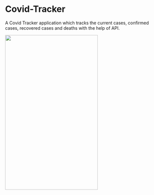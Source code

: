 # Covid-Tracker
A Covid Tracker application which tracks the current cases, confirmed cases, recovered cases and deaths with the help of API.

<img src="https://user-images.githubusercontent.com/71960312/126902699-eefffff0-f1df-49d1-872a-0e7613df1ed1.jpeg" width="300" height="500">
